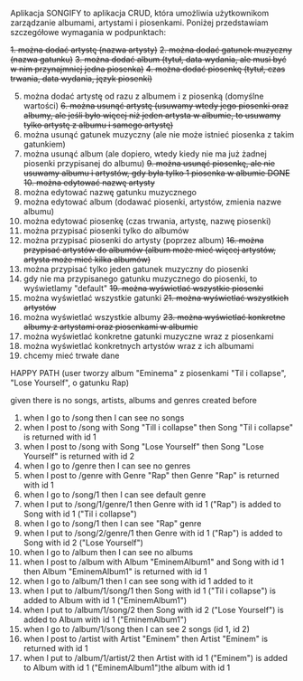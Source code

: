 
Aplikacja SONGIFY to aplikacja CRUD, która umożliwia użytkownikom zarządzanie albumami, artystami i piosenkami. Poniżej przedstawiam szczegółowe wymagania w podpunktach:

~~1. można dodać artystę (nazwa artysty)~~
~~2. można dodać gatunek muzyczny (nazwa gatunku)~~
~~3. ~~można dodać album (tytuł, data wydania, ale musi być w nim przynajmniej jedna piosenka)~~~~
~~4. można dodać piosenkę (tytuł, czas trwania, data wydania, język piosenki)~~

5. można dodać artystę od razu z albumem i z piosenką (domyślne wartości)
   ~~6. można usunąć artystę (usuwamy wtedy jego piosenki oraz albumy, ale jeśli było więcej niż jeden artysta w
   albumie, to usuwamy tylko artystę z albumu i samego artystę)~~
7. można usunąć gatunek muzyczny (ale nie może istnieć piosenka z takim gatunkiem)
8. można usunąć album (ale dopiero, wtedy kiedy nie ma już żadnej piosenki przypisanej do albumu)
   ~~9. można usunąć piosenkę, ale nie usuwamy albumu i artystów, gdy była tylko 1 piosenka w albumie DONE~~
   ~~10. można edytować nazwę artysty~~
11. można edytować nazwę gatunku muzycznego 
12. można edytować album (dodawać piosenki, artystów, zmienia nazwe albumu) 
13. można edytować piosenkę (czas trwania, artystę, nazwę piosenki) 
14. można przypisać piosenki tylko do albumów 
15. można przypisać piosenki do artysty (poprzez album)
    ~~16. można przypisać artystów do albumów (album może mieć więcej artystów, artysta może mieć kilka albumów)~~
17. można przypisać tylko jeden gatunek muzyczny do piosenki 
18. gdy nie ma przypisanego gatunku muzycznego do piosenki, to wyświetlamy "default"
    ~~19. można wyświetlać wszystkie piosenki~~
20. można wyświetlać wszystkie gatunki
    ~~21. można wyświetlać wszystkich artystów~~
22. można wyświetlać wszystkie albumy
    ~~23. można wyświetlać konkretne albumy z artystami oraz piosenkami w albumie~~
24. można wyświetlać konkretne gatunki muzyczne wraz z piosenkami 
25. można wyświetlać konkretnych artystów wraz z ich albumami 
26. chcemy mieć trwałe dane

HAPPY PATH (user tworzy album "Eminema" z piosenkami "Til i collapse", "Lose Yourself", o gatunku Rap)

given there is no songs, artists, albums and genres created before

1. when I go to /song then I can see no songs
2. when I post to /song with Song "Till i collapse" then Song "Til i collapse" is returned with id 1
3. when I post to /song with Song "Lose Yourself" then Song "Lose Yourself" is returned with id 2
4. when I go to /genre then I can see no genres
5. when I post to /genre with Genre "Rap" then Genre "Rap" is returned with id 1
6. when I go to /song/1 then I can see default genre
7. when I put to /song/1/genre/1 then Genre with id 1 ("Rap") is added to Song with id 1 ("Til i collapse")
8. when I go to /song/1 then I can see "Rap" genre
9. when I put to /song/2/genre/1 then Genre with id 1 ("Rap") is added to Song with id 2 ("Lose Yourself")
10. when I go to /album then I can see no albums
11. when I post to /album with Album "EminemAlbum1" and Song with id 1 then Album "EminemAlbum1" is returned with id 1
12. when I go to /album/1 then I can see song with id 1 added to it
13. when I put to /album/1/song/1 then Song with id 1 ("Til i collapse") is added to Album with id 1 ("EminemAlbum1")
14. when I put to /album/1/song/2 then Song with id 2 ("Lose Yourself") is added to Album with id 1 ("EminemAlbum1")
15. when I go to /album/1/song then I can see 2 songs (id 1, id 2)
16. when I post to /artist with Artist "Eminem" then Artist "Eminem" is returned with id 1
17. when I put to /album/1/artist/2 then Artist with id 1 ("Eminem") is added to Album with id 1 ("EminemAlbum1")the
    album with id 1